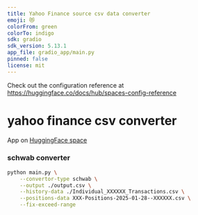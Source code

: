 ```yaml
---
title: Yahoo Finance source csv data converter
emoji: 😻
colorFrom: green
colorTo: indigo
sdk: gradio
sdk_version: 5.13.1
app_file: gradio_app/main.py
pinned: false
license: mit
---
```


Check out the configuration reference at https://huggingface.co/docs/hub/spaces-config-reference

# yahoo finance csv converter

App on [HuggingFace space](https://huggingface.co/spaces/tony92151/yahoo_finance_csv_converter)

### schwab converter
```bash
python main.py \
    --convertor-type schwab \
    --output ./output.csv \
    --history-data ./Individual_XXXXXX_Transactions.csv \
    --positions-data XXX-Positions-2025-01-28--XXXXXX.csv \
    --fix-exceed-range
```
